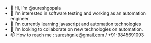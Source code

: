- 👋 Hi, I’m @sureshgopala 
- 👀 I’m interested in software testing and working as an automation engineer.
- 🌱 I’m currently learning javascript and automation technologies
- 💞️ I’m looking to collaborate on new technologies on automation.
- 📫 How to reach me : sureshgnie@gmail.com / +91-9845691093

<!---
sureshgopala/sureshgopala is a ✨ special ✨ repository because its `README.md` (this file) appears on your GitHub profile.
You can click the Preview link to take a look at your changes.
--->
